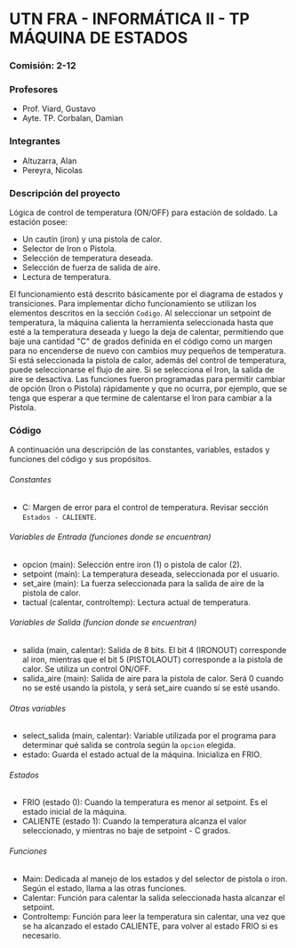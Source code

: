 # UTN FRA - INFORMÁTICA II - TP MÁQUINA DE ESTADOS

### Comisión: 2-12

### Profesores
- Prof. Viard, Gustavo
- Ayte. TP. Corbalan, Damian

### Integrantes
- Altuzarra, Alan
- Pereyra, Nicolas

### Descripción del proyecto
Lógica de control de temperatura (ON/OFF) para estación de soldado. La estación posee:
- Un cautín (iron) y una pistola de calor.
- Selector de Iron o Pistola.
- Selección de temperatura deseada.
- Selección de fuerza de salida de aire.
- Lectura de temperatura.

El funcionamiento está descrito básicamente por el diagrama de estados y transiciones. Para implementar dicho funcionamiento se utilizan los elementos descritos en la sección `Codigo`.
Al seleccionar un setpoint de temperatura, la máquina calienta la herramienta seleccionada hasta que esté a la temperatura deseada y luego la deja de calentar, permitiendo que baje una cantidad "C" de grados definida en el código como un margen para no encenderse de nuevo con cambios muy pequeños de temperatura.
Si está seleccionada la pistola de calor, además del control de temperatura, puede seleccionarse el flujo de aire. Si se selecciona el Iron, la salida de aire se desactiva.
Las funciones fueron programadas para permitir cambiar de opción (Iron o Pistola) rápidamente y que no ocurra, por ejemplo, que se tenga que esperar a que termine de calentarse el Iron para cambiar a la Pistola.

### Código
A continuación una descripción de las constantes, variables, estados y funciones del código y sus propósitos.

###### Constantes

- C: Margen de error para el control de temperatura. Revisar sección `Estados - CALIENTE`.

###### Variables de Entrada (funciones donde se encuentran)

- opcion (main): Selección entre iron (1) o pistola de calor (2).
- setpoint (main): La temperatura deseada, seleccionada por el usuario.
- set_aire (main): La fuerza seleccionada para la salida de aire de la pistola de calor.
- tactual (calentar, controltemp): Lectura actual de temperatura.

###### Variables de Salida (funcion donde se encuentran)

- salida (main, calentar): Salida de 8 bits. El bit 4 (IRONOUT) corresponde al iron, mientras que el bit 5 (PISTOLAOUT) corresponde a la pistola de calor. Se utiliza un control ON/OFF.
- salida_aire (main): Salida de aire para la pistola de calor. Será 0 cuando no se esté usando la pistola, y será set_aire cuando sí se esté usando.

###### Otras variables

- select_salida (main, calentar): Variable utilizada por el programa para determinar qué salida se controla según la `opcion` elegida.
- estado: Guarda el estado actual de la máquina. Inicializa en FRIO.

###### Estados

- FRIO (estado 0): Cuando la temperatura es menor al setpoint. Es el estado inicial de la máquina.
- CALIENTE (estado 1): Cuando la temperatura alcanza el valor seleccionado, y mientras no baje de setpoint - C grados.

###### Funciones

- Main: Dedicada al manejo de los estados y del selector de pistola o iron. Según el estado, llama a las otras funciones.
- Calentar: Función para calentar la salida seleccionada hasta alcanzar el setpoint.
- Controltemp: Función para leer la temperatura sin calentar, una vez que se ha alcanzado el estado CALIENTE, para volver al estado FRIO si es necesario.
